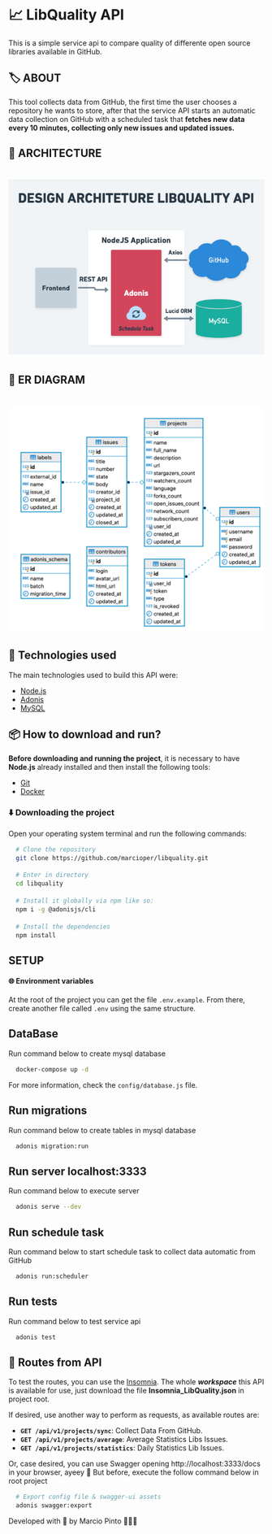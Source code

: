 # 📈 LibQuality API
This is a simple service api to compare quality of differente open source libraries available in GitHub.

## 🏷️ ABOUT
This tool collects data from GitHub, the first time the user chooses a repository he wants to store, after that the service API starts an automatic data collection on GitHub with a scheduled task that **fetches new data every 10 minutes, collecting only new issues and updated issues.**

## 📝 ARCHITECTURE
<h1 align="center">
  <img alt="Architeture" src="https://raw.githubusercontent.com/marcioper/libquality/master/LibQualityArchitectureAPI.png?token=AA6FHWISBK674HEUIWV3OS27EOL7C" />
</h1>

## 📐 ER DIAGRAM
<h1 align="center">
  <img alt="ER Diagram" src="https://raw.githubusercontent.com/marcioper/libquality/master/ER-libquality.png?token=AA6FHWOCE4FLOFAARABDESC7EOMDG" />
</h1>

## 🚀 Technologies used
The main technologies used to build this API were:

- [Node.js](https://nodejs.org/en/)
- [Adonis](https://adonisjs.com/)
- [MySQL](https://www.mysql.com/)

## 📦 How to download and run?

**Before downloading and running the project**, it is necessary to have **Node.js** already installed and then install the following tools:

- [Git](https://git-scm.com/)
- [Docker](https://www.docker.com/)

### ⬇️ Downloading the project

Open your operating system terminal and run the following commands:

```bash
  # Clone the repository
  git clone https://github.com/marcioper/libquality.git

  # Enter in directory
  cd libquality

  # Install it globally via npm like so:
  npm i -g @adonisjs/cli

  # Install the dependencies
  npm install
```

## SETUP

#### 🌐 Environment variables

At the root of the project you can get the file `.env.example`. From there, create another file called `.env` using the same structure.

## DataBase
Run command below to create mysql database
```bash
  docker-compose up -d
```

For more information, check the `config/database.js` file.

## Run migrations
Run command below to create tables in mysql database
```bash
  adonis migration:run
```

## Run server localhost:3333
Run command below to execute server
```bash
  adonis serve --dev
```

## Run schedule task
Run command below to start schedule task to collect data automatic from GitHub
```bash
  adonis run:scheduler
```

## Run tests
Run command below to test service api
```bash
  adonis test
```

## 📌 Routes from API
To test the routes, you can use the [Insomnia](https://insomnia.rest/). The whole **_workspace_** this API is available for use, just download the file **Insomnia_LibQuality.json** in project root.

If desired, use another way to perform as requests, as available routes are:

- **`GET /api/v1/projects/sync`**: Collect Data From GitHub.
- **`GET /api/v1/projects/average`**: Average Statistics Libs Issues.
- **`GET /api/v1/projects/statistics`**: Daily Statistics Lib Issues.

Or, case desired, you can use Swagger opening http://localhost:3333/docs in your browser, ayeey 🎉
But before, execute the follow command below in root project
```bash
  # Export config file & swagger-ui assets
  adonis swagger:export
```

Developed with 💜 by Marcio Pinto 🧑🏽‍🚀
